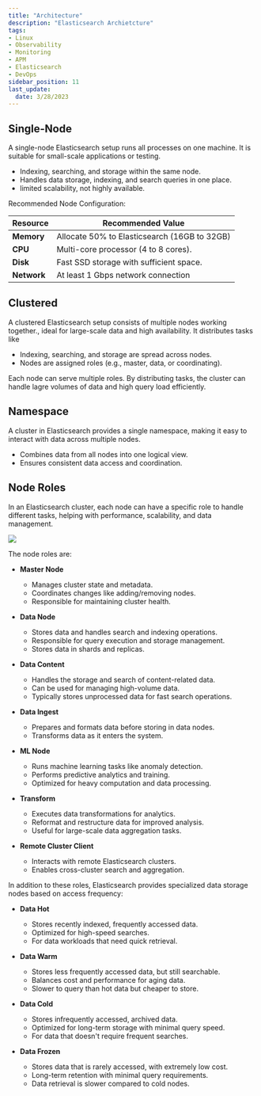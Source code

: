 ```yaml
---
title: "Architecture"
description: "Elasticsearch Archietcture"
tags: 
- Linux
- Observability
- Monitoring 
- APM
- Elasticsearch
- DevOps
sidebar_position: 11
last_update:
  date: 3/28/2023
---
```



## Single-Node

A single-node Elasticsearch setup runs all processes on one machine. It is suitable for small-scale applications or testing. 

- Indexing, searching, and storage within the same node.  
- Handles data storage, indexing, and search queries in one place.  
- limited scalability, not highly available.

Recommended Node Configuration:

| Resource   | Recommended Value                                |  
|------------|--------------------------------------------------|  
| **Memory** | Allocate 50% to Elasticsearch (16GB to 32GB)     |  
| **CPU**    | Multi-core processor (4 to 8 cores).             |  
| **Disk**   | Fast SSD storage with sufficient space.          |  
| **Network**| At least 1 Gbps network connection               |  


## Clustered  

A clustered Elasticsearch setup consists of multiple nodes working together., ideal for large-scale data and high availability. It distributes tasks like 

- Indexing, searching, and storage are spread across nodes.  
- Nodes are assigned roles (e.g., master, data, or coordinating).  

Each node can serve multiple roles. By distributing tasks, the cluster can handle lagre volumes of data and high query load  efficiently.

## Namespace

A cluster in Elasticsearch provides a single namespace, making it easy to interact with data across multiple nodes.  

- Combines data from all nodes into one logical view.  
- Ensures consistent data access and coordination.  

## Node Roles   

In an Elasticsearch cluster, each node can have a specific role to handle different tasks, helping with performance, scalability, and data management.  

![](/img/docs/12192024-es-Architecture.png)

The node roles are:  

- **Master Node**  
  - Manages cluster state and metadata.  
  - Coordinates changes like adding/removing nodes.  
  - Responsible for maintaining cluster health.  

- **Data Node**  
  - Stores data and handles search and indexing operations.  
  - Responsible for query execution and storage management.  
  - Stores data in shards and replicas.  

- **Data Content**  
  - Handles the storage and search of content-related data.  
  - Can be used for managing high-volume data.  
  - Typically stores unprocessed data for fast search operations.  

- **Data Ingest**  
  - Prepares and formats data before storing in data nodes.  
  - Transforms data as it enters the system.  

- **ML Node**  
  - Runs machine learning tasks like anomaly detection.  
  - Performs predictive analytics and training.  
  - Optimized for heavy computation and data processing.  

- **Transform**  
  - Executes data transformations for analytics.  
  - Reformat and restructure data for improved analysis.  
  - Useful for large-scale data aggregation tasks.  

- **Remote Cluster Client**  
  - Interacts with remote Elasticsearch clusters.  
  - Enables cross-cluster search and aggregation.  

In addition to these roles, Elasticsearch provides specialized data storage nodes based on access frequency:

- **Data Hot**  
  - Stores recently indexed, frequently accessed data.  
  - Optimized for high-speed searches.  
  - For data workloads that need quick retrieval.  

- **Data Warm**  
  - Stores less frequently accessed data, but still searchable.  
  - Balances cost and performance for aging data.  
  - Slower to query than hot data but cheaper to store.  

- **Data Cold**  
  - Stores infrequently accessed, archived data.  
  - Optimized for long-term storage with minimal query speed.  
  - For data that doesn't require frequent searches.  

- **Data Frozen**  
  - Stores data that is rarely accessed, with extremely low cost.  
  - Long-term retention with minimal query requirements.  
  - Data retrieval is slower compared to cold nodes.  
